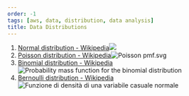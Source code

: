 ```yaml
---
order: -1
tags: [aws, data, distribution, data analysis]
title: Data Distributions
---
```


1. [Normal distribution - Wikipedia](https://en.wikipedia.org/wiki/Normal_distribution)![](https://upload.wikimedia.org/wikipedia/commons/thumb/8/8c/Standard_deviation_diagram.svg/350px-Standard_deviation_diagram.svg.png)
2. [Poisson distribution - Wikipedia](https://en.wikipedia.org/wiki/Poisson_distribution)![Poisson pmf.svg](https://upload.wikimedia.org/wikipedia/commons/thumb/1/16/Poisson_pmf.svg/325px-Poisson_pmf.svg.png)
3. [Binomial distribution - Wikipedia](https://en.wikipedia.org/wiki/Binomial_distribution)![Probability mass function for the binomial distribution](https://upload.wikimedia.org/wikipedia/commons/thumb/7/75/Binomial_distribution_pmf.svg/300px-Binomial_distribution_pmf.svg.png)
4. [Bernoulli distribution - Wikipedia](https://en.wikipedia.org/wiki/Bernoulli_distribution)![Funzione di densità di una variabile casuale normale](https://upload.wikimedia.org/wikipedia/commons/thumb/7/74/Bernoulli_Distribution.PNG/325px-Bernoulli_Distribution.PNG)